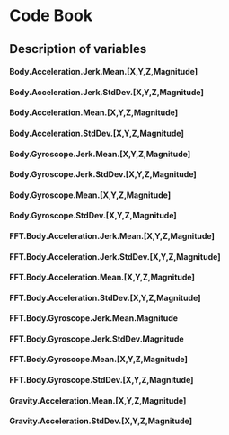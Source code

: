 
# Code Book

## Description of variables

#### Body.Acceleration.Jerk.Mean.[X,Y,Z,Magnitude]

#### Body.Acceleration.Jerk.StdDev.[X,Y,Z,Magnitude]

#### Body.Acceleration.Mean.[X,Y,Z,Magnitude]

#### Body.Acceleration.StdDev.[X,Y,Z,Magnitude]

#### Body.Gyroscope.Jerk.Mean.[X,Y,Z,Magnitude]

#### Body.Gyroscope.Jerk.StdDev.[X,Y,Z,Magnitude]

#### Body.Gyroscope.Mean.[X,Y,Z,Magnitude]

#### Body.Gyroscope.StdDev.[X,Y,Z,Magnitude]

#### FFT.Body.Acceleration.Jerk.Mean.[X,Y,Z,Magnitude]

#### FFT.Body.Acceleration.Jerk.StdDev.[X,Y,Z,Magnitude]

#### FFT.Body.Acceleration.Mean.[X,Y,Z,Magnitude]

#### FFT.Body.Acceleration.StdDev.[X,Y,Z,Magnitude]

#### FFT.Body.Gyroscope.Jerk.Mean.Magnitude

#### FFT.Body.Gyroscope.Jerk.StdDev.Magnitude

#### FFT.Body.Gyroscope.Mean.[X,Y,Z,Magnitude]

#### FFT.Body.Gyroscope.StdDev.[X,Y,Z,Magnitude]

#### Gravity.Acceleration.Mean.[X,Y,Z,Magnitude]

#### Gravity.Acceleration.StdDev.[X,Y,Z,Magnitude]
